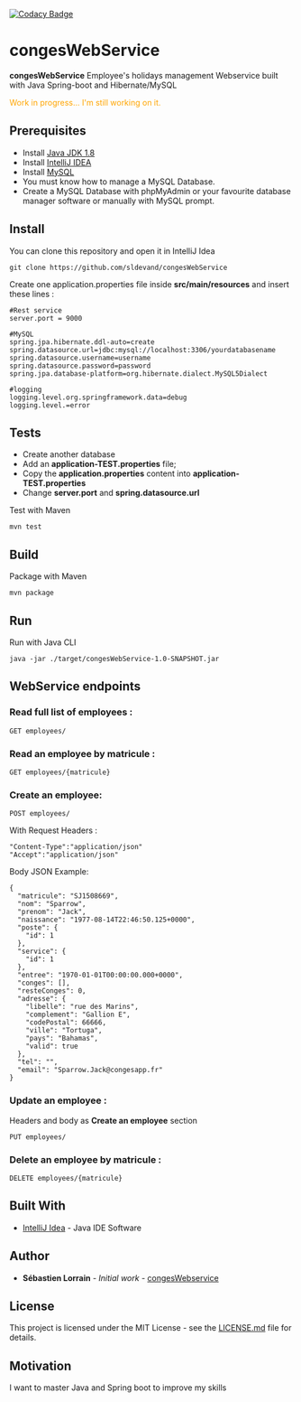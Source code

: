 [![Codacy Badge](https://api.codacy.com/project/badge/Grade/c51cb311e2a14f0bbae6e7e292e2c9c3)](https://www.codacy.com/app/sldevand/congesWebService?utm_source=github.com&amp;utm_medium=referral&amp;utm_content=sldevand/congesWebService&amp;utm_campaign=Badge_Grade)

congesWebService
======
**congesWebService** Employee's holidays management Webservice built with Java Spring-boot and Hibernate/MySQL

<div style="color:orange;">
Work in progress... I'm still working on it.
</div>

## Prerequisites
* Install [Java JDK 1.8](http://www.oracle.com/technetwork/java/javase/downloads/jdk8-downloads-2133151.html)
* Install [IntelliJ IDEA](https://www.jetbrains.com/idea/)
* Install [MySQL](https://dev.mysql.com/downloads/mysql/)
* You must know how to manage a MySQL Database.
* Create a MySQL Database with phpMyAdmin or your favourite database manager software or manually with MySQL prompt.

## Install
You can clone this repository and open it in IntelliJ Idea
```
git clone https://github.com/sldevand/congesWebService
```
Create one application.properties file inside **src/main/resources** and insert these lines :

```
#Rest service
server.port = 9000

#MySQL
spring.jpa.hibernate.ddl-auto=create
spring.datasource.url=jdbc:mysql://localhost:3306/yourdatabasename
spring.datasource.username=username
spring.datasource.password=password
spring.jpa.database-platform=org.hibernate.dialect.MySQL5Dialect

#logging
logging.level.org.springframework.data=debug
logging.level.=error
```
## Tests
* Create another database
* Add an **application-TEST.properties** file;
* Copy the **application.properties** content into **application-TEST.properties**
* Change **server.port** and  **spring.datasource.url**

Test with Maven
```
mvn test
```

## Build
Package with Maven
```
mvn package
```

## Run
Run with Java CLI
```
java -jar ./target/congesWebService-1.0-SNAPSHOT.jar
```

## WebService endpoints
### Read full list of employees :
```
GET employees/
```
### Read an employee by matricule :
```
GET employees/{matricule}
```
### Create an employee:
```
POST employees/
```
With Request Headers :
```
"Content-Type":"application/json"
"Accept":"application/json"
```
Body JSON Example:
```
{
  "matricule": "SJ1508669",
  "nom": "Sparrow",
  "prenom": "Jack",
  "naissance": "1977-08-14T22:46:50.125+0000",
  "poste": {
    "id": 1  
  },
  "service": {
    "id": 1  
  },
  "entree": "1970-01-01T00:00:00.000+0000",
  "conges": [],
  "resteConges": 0,
  "adresse": { 
    "libelle": "rue des Marins",
    "complement": "Gallion E",
    "codePostal": 66666,
    "ville": "Tortuga",
    "pays": "Bahamas",
    "valid": true
  },
  "tel": "",
  "email": "Sparrow.Jack@congesapp.fr"
}
```

### Update an employee :
Headers and body as **Create an employee** section
```
PUT employees/
```

### Delete an employee by matricule : 
```
DELETE employees/{matricule}
```

## Built With

* [IntelliJ Idea](https://www.jetbrains.com/idea/) - Java IDE Software

## Author

* **Sébastien Lorrain** - *Initial work* - [congesWebservice](https://github.com/sldevand/congesWebService)

## License 
This project is licensed under the MIT License - see the [LICENSE.md](LICENSE.md) file for details.

## Motivation
I want to master Java and Spring boot to improve my skills
